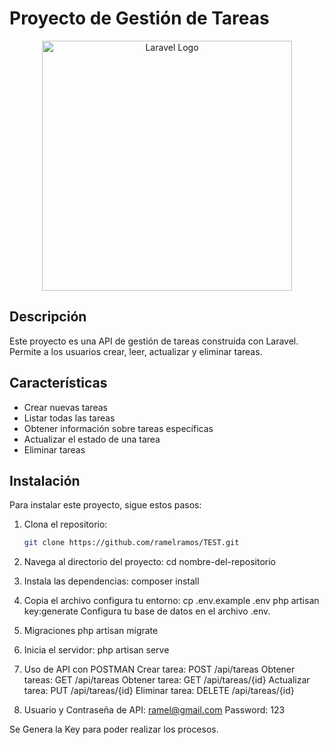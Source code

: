 # Proyecto de Gestión de Tareas

<p align="center">
  <a href="https://laravel.com" target="_blank">
    <img src="https://raw.githubusercontent.com/laravel/art/master/logo-lockup/5%20SVG/2%20CMYK/1%20Full%20Color/laravel-logolockup-cmyk-red.svg" width="400" alt="Laravel Logo">
  </a>
</p>

## Descripción

Este proyecto es una API de gestión de tareas construida con Laravel. Permite a los usuarios crear, leer, actualizar y eliminar tareas. 

## Características

- Crear nuevas tareas
- Listar todas las tareas
- Obtener información sobre tareas específicas
- Actualizar el estado de una tarea
- Eliminar tareas

## Instalación

Para instalar este proyecto, sigue estos pasos:

1. Clona el repositorio:
   ```bash
   git clone https://github.com/ramelramos/TEST.git


2. Navega al directorio del proyecto:
cd nombre-del-repositorio

3. Instala las dependencias:
composer install

4. Copia el archivo configura tu entorno:
cp .env.example .env
php artisan key:generate
Configura tu base de datos en el archivo .env.

5. Migraciones
php artisan migrate

6. Inicia el servidor:
php artisan serve

7. Uso de API con POSTMAN
Crear tarea: POST /api/tareas
Obtener tareas: GET /api/tareas
Obtener tarea: GET /api/tareas/{id}
Actualizar tarea: PUT /api/tareas/{id}
Eliminar tarea: DELETE /api/tareas/{id}

8. Usuario y Contraseña de API:
ramel@gmail.com
Password: 123

Se Genera la Key para poder realizar los procesos.
